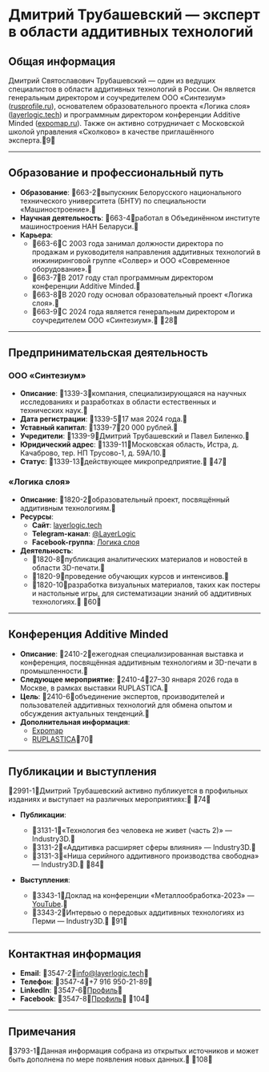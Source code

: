 # Дмитрий Трубашевский — эксперт в области аддитивных технологий

## Общая информация

Дмитрий Святославович Трубашевский — один из ведущих специалистов в области аддитивных технологий в России. Он является генеральным директором и соучредителем ООО «Синтезиум» ([rusprofile.ru](https://www.rusprofile.ru/id/1245000058698)), основателем образовательного проекта «Логика слоя» ([layerlogic.tech](https://layerlogic.tech)) и программным директором конференции Additive Minded ([expomap.ru](https://expomap.ru/en/expo/additive-minded/)). Также он активно сотрудничает с Московской школой управления «Сколково» в качестве приглашённого эксперта.9

---

## Образование и профессиональный путь

- **Образование**: 663-2выпускник Белорусского национального технического университета (БНТУ) по специальности «Машиностроение». 
- **Научная деятельность**: 663-4работал в Объединённом институте машиностроения НАН Беларуси. 
- **Карьера**:
  - 663-6С 2003 года занимал должности директора по продажам и руководителя направления аддитивных технологий в инжиниринговой группе «Солвер» и ООО «Современное оборудование». 
  - 663-7В 2017 году стал программным директором конференции Additive Minded. 
  - 663-8В 2020 году основал образовательный проект «Логика слоя». 
  - 663-9С 2024 года является генеральным директором и соучредителем ООО «Синтезиум». 28

---

## Предпринимательская деятельность

### ООО «Синтезиум»

- **Описание**: 1339-3компания, специализирующаяся на научных исследованиях и разработках в области естественных и технических наук. 
- **Дата регистрации**: 1339-517 мая 2024 года. 
- **Уставный капитал**: 1339-720 000 рублей. 
- **Учредители**: 1339-9Дмитрий Трубашевский и Павел Биленко. 
- **Юридический адрес**: 1339-11Московская область, Истра, д. Качаброво, тер. НП Трусово-1, д. 59А/10. 
- **Статус**: 1339-13действующее микропредприятие. 47

### «Логика слоя»

- **Описание**: 1820-2образовательный проект, посвящённый аддитивным технологиям. 
- **Ресурсы**:
  - **Сайт**: [layerlogic.tech](https://layerlogic.tech)
  - **Telegram-канал**: [@LayerLogic](https://t.me/LayerLogic)
  - **Facebook-группа**: [Логика слоя](https://www.facebook.com/groups/layerlogic/)
- **Деятельность**:
  - 1820-8публикация аналитических материалов и новостей в области 3D-печати. 
  - 1820-9проведение обучающих курсов и интенсивов. 
  - 1820-10разработка визуальных материалов, таких как постеры и настольные игры, для систематизации знаний об аддитивных технологиях. 60

---

## Конференция Additive Minded

- **Описание**: 2410-2ежегодная специализированная выставка и конференция, посвящённая аддитивным технологиям и 3D-печати в промышленности. 
- **Следующее мероприятие**: 2410-427–30 января 2026 года в Москве, в рамках выставки RUPLASTICA. 
- **Цель**: 2410-6объединение экспертов, производителей и пользователей аддитивных технологий для обмена опытом и обсуждения актуальных тенденций. 
- **Дополнительная информация**:
  - [Expomap](https://expomap.ru/en/expo/additive-minded/)
  - [RUPLASTICA](https://ruplastica.ru/en/visitors/projects/Additive_Minded)70

---

## Публикации и выступления

2991-1Дмитрий Трубашевский активно публикуется в профильных изданиях и выступает на различных мероприятиях: 74

- **Публикации**:
  - 3131-1«Технология без человека не живет (часть 2)» — Industry3D. 
  - 3131-2«Аддитивка расширяет сферы влияния» — Industry3D. 
  - 3131-3«Ниша серийного аддитивного производства свободна» — Industry3D. 84

- **Выступления**:
  - 3343-1Доклад на конференции «Металлообработка-2023» — [YouTube](https://www.youtube.com/watch?v=ilcaGKoCVUc). 
  - 3343-2Интервью о передовых аддитивных технологиях из Перми — Industry3D. 91

---

## Контактная информация

- **Email**: 3547-2info@layerlogic.tech 
- **Телефон**: 3547-4+7 916 950-21-89 
- **LinkedIn**: 3547-6[Профиль](https://www.linkedin.com/in/dmitrytrubashevsky) 
- **Facebook**: 3547-8[Профиль](https://www.facebook.com/trubashevsky) 104

---

## Примечания

3793-1Данная информация собрана из открытых источников и может быть дополнена по мере появления новых данных. 108
```109
